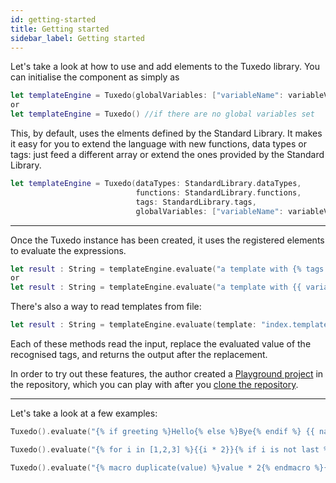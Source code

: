 ```yaml
---
id: getting-started
title: Getting started
sidebar_label: Getting started
---
```


Let's take a look at how to use and add elements to the Tuxedo library. You can initialise the component as simply as 

```swift
let templateEngine = Tuxedo(globalVariables: ["variableName": variableValue])
or
let templateEngine = Tuxedo() //if there are no global variables set
```

This, by default, uses the elments defined by the Standard Library. It makes it easy for you to extend the language with new functions, data types or tags: just feed a different array or extend the ones provided by the Standard Library.

```swift
let templateEngine = Tuxedo(dataTypes: StandardLibrary.dataTypes,
							functions: StandardLibrary.functions,
							tags: StandardLibrary.tags,
							globalVariables: ["variableName": variableValue])
```


---

Once the Tuxedo instance has been created, it uses the registered elements to evaluate the expressions.
```swift
let result : String = templateEngine.evaluate("a template with {% tags %}")
or
let result : String = templateEngine.evaluate("a template with {{ variable }}", variables: ["variable": "tags"])
```

There's also a way to read templates from file:
```swift
let result : String = templateEngine.evaluate(template: "index.template", variables: ["name": "Tuxedo"])
```

Each of these methods read the input, replace the evaluated value of the recognised tags, and returns the output after the replacement.

In order to try out these features, the author created a [Playground project](https://github.com/tevelee/Tuxedo/tree/master/Tuxedo.playground) in the repository, which you can play with after you [clone the repository](xcode://clone?repo=https%3A%2F%2Fgithub.com%2Ftevelee%2FTuxedo).

--- 

Let's take a look at a few examples:

```swift
Tuxedo().evaluate("{% if greeting %}Hello{% else %}Bye{% endif %} {{ name }}!", variables: ["greeting": false, "name": "John"]) // Bye John!
```

```swift
Tuxedo().evaluate("{% for i in [1,2,3] %}{{i * 2}}{% if i is not last %}, {% endif %}{% endfor %}") // 2, 4, 6
```

```swift
Tuxedo().evaluate("{% macro duplicate(value) %}value * 2{% endmacro %}{{ duplicate(4) }}") // 8
```
